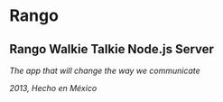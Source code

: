 Rango
=
Rango Walkie Talkie Node.js Server
-
_The app that will change the way we communicate_

_2013, Hecho en México_
